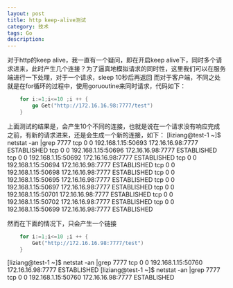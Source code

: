 ```yaml
---
layout: post
title: http keep-alive测试
category: 技术
tags: Go
description: 
---
```

对于http的keep alive，我一直有一个疑问，即在开启keep alive下，同时多个请求进来，此时产生几个连接？为了逼真地模拟请求的同时性，这里我们可以在服务端进行一下处理，对于一个请求，sleep 10秒后再返回
而对于客户端，不同之处就是在for循环的过程中，使用goruoutine来同时请求，代码如下：

```go
	for i:=1;i<=10 ;i ++ {
		go Get("http://172.16.16.98:7777/test")
	}
```

上面测试的结果是，会产生10个不同的连接，也就是说在一个请求没有响应完成之前，有新的请求进来，还是会生成一个新的连接，如下：
[liziang@test-1 ~]$ netstat -an |grep 7777
tcp        0      0 192.168.1.15:50693      172.16.16.98:7777       ESTABLISHED
tcp        0      0 192.168.1.15:50696      172.16.16.98:7777       ESTABLISHED
tcp        0      0 192.168.1.15:50692      172.16.16.98:7777       ESTABLISHED
tcp        0      0 192.168.1.15:50694      172.16.16.98:7777       ESTABLISHED
tcp        0      0 192.168.1.15:50698      172.16.16.98:7777       ESTABLISHED
tcp        0      0 192.168.1.15:50695      172.16.16.98:7777       ESTABLISHED
tcp        0      0 192.168.1.15:50697      172.16.16.98:7777       ESTABLISHED
tcp        0      0 192.168.1.15:50701      172.16.16.98:7777       ESTABLISHED
tcp        0      0 192.168.1.15:50702      172.16.16.98:7777       ESTABLISHED
tcp        0      0 192.168.1.15:50699      172.16.16.98:7777       ESTABLISHED


然而在下面的情况下，只会产生一个链接
```go
	for i:=1;i<=10 ;i ++ {
		Get("http://172.16.16.98:7777/test")
	}
```
[liziang@test-1 ~]$ netstat -an |grep 7777
tcp        0      0 192.168.1.15:50760      172.16.16.98:7777       ESTABLISHED
[liziang@test-1 ~]$ netstat -an |grep 7777
tcp        0      0 192.168.1.15:50760      172.16.16.98:7777       ESTABLISHED